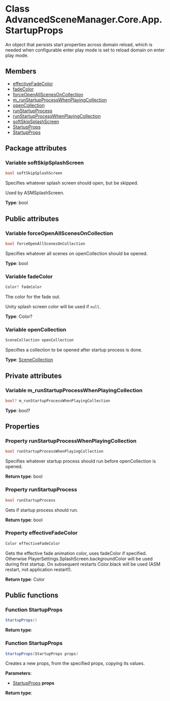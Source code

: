 <a id="Core.App.StartupProps"></a>
# Class AdvancedSceneManager.Core.App.StartupProps






An object that persists start properties across domain reload, which is needed when configurable enter play mode is set to reload domain on enter play mode.



## Members

* [effectiveFadeColor](Core.App.StartupProps.md#Core.App.StartupProps_1a653d1fc1309d8aba01ed9e29640aead2)
* [fadeColor](Core.App.StartupProps.md#Core.App.StartupProps_1a35c85d86fad8863076cc688f27c1ed80)
* [forceOpenAllScenesOnCollection](Core.App.StartupProps.md#Core.App.StartupProps_1a77212454deb0cc1baf8c064bfee24ae0)
* [m\_runStartupProcessWhenPlayingCollection](Core.App.StartupProps.md#Core.App.StartupProps_1a5602d20e63606b1f0a4d38f5b003a27d)
* [openCollection](Core.App.StartupProps.md#Core.App.StartupProps_1a693a74a4caf23c26e4ecdcc4086153bd)
* [runStartupProcess](Core.App.StartupProps.md#Core.App.StartupProps_1a4d8dac8752f0f036f423a9dc2e8bd862)
* [runStartupProcessWhenPlayingCollection](Core.App.StartupProps.md#Core.App.StartupProps_1ae586d8c134913bd76382f38d9e71f54b)
* [softSkipSplashScreen](Core.App.StartupProps.md#Core.App.StartupProps_1a937fe99b5ea7b9b2c55891e04dfeff68)
* [StartupProps](Core.App.StartupProps.md#Core.App.StartupProps_1ab82c0ac203c6cc9ae1d510c7e89cd428)
* [StartupProps](Core.App.StartupProps.md#Core.App.StartupProps_1a7a98419eaded2c0820f067be872ee88b)

## Package attributes

<a id="Core.App.StartupProps_1a937fe99b5ea7b9b2c55891e04dfeff68"></a>
### Variable softSkipSplashScreen





```csharp
bool softSkipSplashScreen
```

Specifies whatever splash screen should open, but be skipped.

Used by ASMSplashScreen.



**Type**: bool





## Public attributes

<a id="Core.App.StartupProps_1a77212454deb0cc1baf8c064bfee24ae0"></a>
### Variable forceOpenAllScenesOnCollection





```csharp
bool forceOpenAllScenesOnCollection
```

Specifies whatever all scenes on openCollection should be opened.





**Type**: bool





<a id="Core.App.StartupProps_1a35c85d86fad8863076cc688f27c1ed80"></a>
### Variable fadeColor





```csharp
Color? fadeColor
```

The color for the fade out.

Unity splash screen color will be used if <code>null</code>.



**Type**: Color?





<a id="Core.App.StartupProps_1a693a74a4caf23c26e4ecdcc4086153bd"></a>
### Variable openCollection





```csharp
SceneCollection openCollection
```

Specifies a collection to be opened after startup process is done.





**Type**: [SceneCollection](Models.SceneCollection.md#Models.SceneCollection)





## Private attributes

<a id="Core.App.StartupProps_1a5602d20e63606b1f0a4d38f5b003a27d"></a>
### Variable m\_runStartupProcessWhenPlayingCollection





```csharp
bool? m_runStartupProcessWhenPlayingCollection
```







**Type**: bool?





## Properties

<a id="Core.App.StartupProps_1ae586d8c134913bd76382f38d9e71f54b"></a>
### Property runStartupProcessWhenPlayingCollection





```csharp
bool runStartupProcessWhenPlayingCollection
```

Specifies whatever startup process should run before openCollection is opened.





**Return type**: bool





<a id="Core.App.StartupProps_1a4d8dac8752f0f036f423a9dc2e8bd862"></a>
### Property runStartupProcess





```csharp
bool runStartupProcess
```

Gets if startup process should run.





**Return type**: bool





<a id="Core.App.StartupProps_1a653d1fc1309d8aba01ed9e29640aead2"></a>
### Property effectiveFadeColor





```csharp
Color effectiveFadeColor
```

Gets the effective fade animation color, uses fadeColor if specified. Otherwise PlayerSettings.SplashScreen.backgroundColor will be used during first startup. On subsequent restarts Color.black will be used (ASM restart, not application restart!).





**Return type**: Color





## Public functions

<a id="Core.App.StartupProps_1ab82c0ac203c6cc9ae1d510c7e89cd428"></a>
### Function StartupProps



```csharp
StartupProps()
```







**Return type**: 





<a id="Core.App.StartupProps_1a7a98419eaded2c0820f067be872ee88b"></a>
### Function StartupProps



```csharp
StartupProps(StartupProps props)
```

Creates a new props, from the specified props, copying its values.





**Parameters**:

* [StartupProps](Core.App.StartupProps.md#Core.App.StartupProps) **props**

**Return type**: 






[static]: https://img.shields.io/badge/-static-lightgrey (static)




